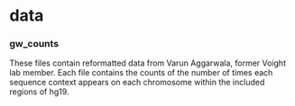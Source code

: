 # data

### gw_counts

These files contain reformatted data from Varun Aggarwala, former Voight lab member. Each file contains the counts of the number of times each sequence context appears on each chromosome within the included regions of hg19.
